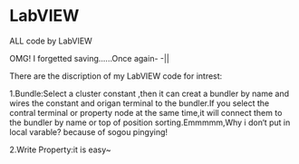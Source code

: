 # LabVIEW
ALL code by LabVIEW 

OMG! I forgetted saving......Once again- -||

There are the discription of my LabVIEW code for intrest:

1.Bundle:Select a cluster constant ,then it can creat a bundler by name and wires the constant and origan terminal to the bundler.If you select the contral terminal or property node at the same time,it will connect them to the bundler by name or top of position sorting.Emmmmm,Why i don‘t put in local varable? because of sogou pingying!

2.Write Property:it is easy~
